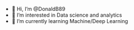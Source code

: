- 👋 Hi, I’m @DonaldB89
- 👀 I’m interested in Data science and analytics
- 🌱 I’m currently learning Machine/Deep Learning


<!---
DonaldB89/DonaldB89 is a ✨ special ✨ repository because its `README.md` (this file) appears on your GitHub profile.
You can click the Preview link to take a look at your changes.
--->
